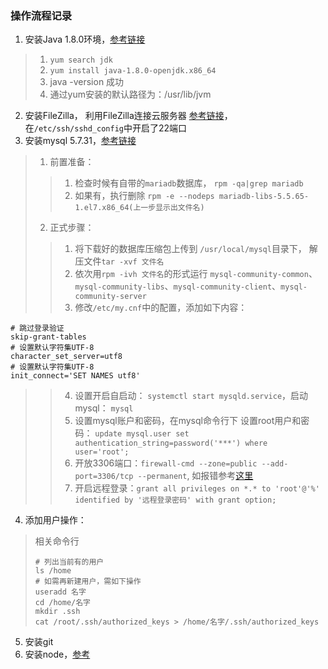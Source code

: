 ### 操作流程记录

1. 安装Java 1.8.0环境，[参考链接](https://www.cnblogs.com/wjup/p/11041274.html)
> 1. `yum search jdk`
> 2. `yum install java-1.8.0-openjdk.x86_64`
> 3. java -version 成功
> 4. 通过yum安装的默认路径为：/usr/lib/jvm

2. 安装FileZilla， 利用FileZilla连接云服务器 [参考链接](https://blog.csdn.net/sinat_33010325/article/details/80831170)，在`/etc/ssh/sshd_config`中开启了22端口
3. 安装mysql 5.7.31，[参考链接](https://www.cnblogs.com/lzhdonald/p/12511998.html)
> 1. 前置准备：  
> > 1. 检查时候有自带的`mariadb`数据库， `rpm -qa|grep mariadb`
> > 2. 如果有，执行删除 `rpm -e --nodeps mariadb-libs-5.5.65-1.el7.x86_64(上一步显示出文件名)`
> 2. 正式步骤：
> > 1. 将下载好的数据库压缩包上传到 `/usr/local/mysql`目录下， 解压文件`tar -xvf 文件名`
> > 2. 依次用`rpm -ivh 文件名`的形式运行 `mysql-community-common`、`mysql-community-libs`、`mysql-community-client`、`mysql-community-server`
> > 3. 修改`/etc/my.cnf`中的配置，添加如下内容：
```
# 跳过登录验证
skip-grant-tables
# 设置默认字符集UTF-8
character_set_server=utf8
# 设置默认字符集UTF-8
init_connect='SET NAMES utf8'
```
> > 4. 设置开启自启动： `systemctl start mysqld.service`，启动mysql： `mysql`
> > 5. 设置mysql账户和密码，在mysql命令行下 设置root用户和密码： `update mysql.user set authentication_string=password('***') where user='root';`
> > 6. 开放3306端口：`firewall-cmd --zone=public --add-port=3306/tcp --permanent`, 如报错参考[这里](https://www.cnblogs.com/rxbook/p/8110143.html)
> > 7. 开启远程登录：`grant all privileges on *.* to 'root'@'%' identified by '远程登录密码' with grant option;`

4. 添加用户操作：
> 相关命令行
> ```
> # 列出当前有的用户
> ls /home
> # 如需再新建用户，需如下操作
> useradd 名字
> cd /home/名字
> mkdir .ssh
> cat /root/.ssh/authorized_keys > /home/名字/.ssh/authorized_keys
> ```
5. 安装git
6. 安装node，[参考](https://www.cnblogs.com/niuben/p/12938501.html)
